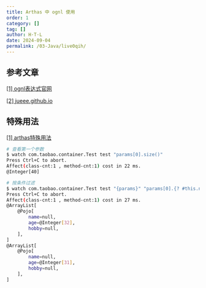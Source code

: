 ```yaml
---
title: Arthas 中 ognl 使用
order: 1
category: []
tag: []
author: H·T·L
date: 2024-09-04
permalink: /03-Java/live0qih/
---
```






## 参考文章

[[1] ognl表达式官网](https://commons.apache.org/dormant/commons-ognl/language-guide.html)

[[2] jueee.github.io](https://jueee.github.io/2020/08/2020-08-15-Ognl%E8%A1%A8%E8%BE%BE%E5%BC%8F%E7%9A%84%E5%9F%BA%E6%9C%AC%E4%BD%BF%E7%94%A8%E6%96%B9%E6%B3%95/) 



## 特殊用法

[[1] arthas特殊用法](https://github.com/alibaba/arthas/issues/71)

```bash
# 查看第一个参数
$ watch com.taobao.container.Test test "params[0].size()"
Press Ctrl+C to abort.
Affect(class-cnt:1 , method-cnt:1) cost in 22 ms.
@Integer[40]

# 按条件过滤
$ watch com.taobao.container.Test test "{params}" "params[0].{? #this.name == null }.size()>0" -x 2
Press Ctrl+C to abort.
Affect(class-cnt:1 , method-cnt:1) cost in 27 ms.
@ArrayList[
    @Pojo[
        name=null,
        age=@Integer[32],
        hobby=null,
    ],
]
@ArrayList[
    @Pojo[
        name=null,
        age=@Integer[31],
        hobby=null,
    ],
]

```

